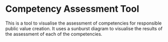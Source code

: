 # Competency Assessment Tool

This is a tool to visualise the assessment of competencies for responsible public value creation. It uses a sunburst diagram to visualise the results of the assessment of each of the competencies.

